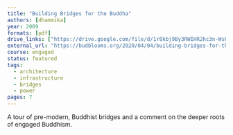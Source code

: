```yaml
---
title: "Building Bridges for the Buddha"
authors: [dhammika]
year: 2009
formats: [pdf]
drive_links: ["https://drive.google.com/file/d/1r8kbj9By3RWIHR2hc3n-WsKVaOUtQ5Fi/view?usp=drivesdk"]
external_url: "https://budblooms.org/2020/04/04/building-bridges-for-the-buddha/"
course: engaged
status: featured
tags:
  - architecture
  - infrastructure
  - bridges
  - power
pages: 7
---
```


A tour of pre-modern, Buddhist bridges and a comment on the deeper roots of engaged Buddhism.
